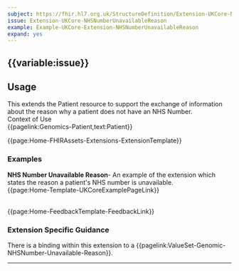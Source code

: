 ```yaml
---
subject: https://fhir.hl7.org.uk/StructureDefinition/Extension-UKCore-NHSNumberUnavailableReason
issue: Extension-UKCore-NHSNumberUnavailableReason
example: Example-UKCore-Extension-NHSNumberUnavailableReason
expand: yes
---
```


## {{variable:issue}}


<h2 id='non-fql-header'>Usage</h2>
This extends the Patient resource to support the exchange of information about the reason why a patient does not have an NHS Number.

<div id='extensionContextofUse'>
<div id='extension-Context-Use-title'>
Context of Use
</div>
<div id='extension-Context-Use-Profiles'>
{{pagelink:Genomics-Patient,text:Patient}}
</div>
</div>

{{page:Home-FHIRAssets-Extensions-ExtensionTemplate}}


<div id="Examples" class="tabcontent">
  <h3>Examples</h3>
  <b>NHS Number Unavailable Reason</b>- An example of the extension which states the reason a patient's NHS number is unavailable.<br>
{{page:Home-Template-UKCoreExamplePageLink}}
<br><br>
</div>

<div id="Feedback" class="tabcontent">

{{page:Home-FeedbackTemplate-FeedbackLink}}

</div>

<h3 id="guidance-nhsnumberunavailablereason">Extension Specific Guidance</h3>

There is a binding within this extension to a {{pagelink:ValueSet-Genomic-NHSNumber-Unavailable-Reason}}.

---